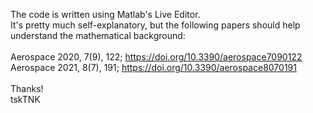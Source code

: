 The code is written using Matlab's Live Editor.<br>
It's pretty much self-explanatory, but the following papers should help understand the mathematical background:<br>
<br>
Aerospace 2020, 7(9), 122; https://doi.org/10.3390/aerospace7090122<br>
Aerospace 2021, 8(7), 191; https://doi.org/10.3390/aerospace8070191<br>
<br>
Thanks!<br>
tskTNK

